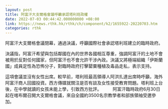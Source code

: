 ```yaml
---
layout: post
title: 阿富汗大支爾格會議呼籲承認塔利班政權
date: 2022-07-03 00:44:42.000000000 +08:00
link: https://news.rthk.hk/rthk/ch/component/k2/1655922-20220703.htm
categories: rthk
---
```


阿富汗大支爾格會議閉幕，通過決議，呼籲國際社會承認塔利班建立的臨時政府。

決議指，阿富汗希望與包括鄰國在內的世界各國相互尊重，強調阿富汗的土地不會被用於反對任何國家，但阿富汗也不會允許干涉內政。決議又將極端組織「伊斯蘭國」成員定性為恐怖分子，對臨時政府打擊罌粟種植及毒品走私，表示支持。

這項會議並沒有女性出席。較早前，塔利班最高領導人阿洪扎達出席時呼籲，海外阿富汗商人回國投資。西方傳媒就關注是否有談及女性接受教育問題。塔利班上台後，在中學就讀的女孩未能上學，引致西方批評。
　　
阿富汗臨時政府6月30日起在喀布爾召開大支爾格會議，來自全國約3500名宗教學者和部族領袖受邀參加。
